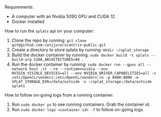 Requirements:
- A computer with an Nvidia 5090 GPU and CUDA 12.
- Docker installed

How to run the `splats` api on your computer:

1. Clone the repo by running: `git clone git@github.com:conjjure/scantrix-public.git`
2. Create a directory to store splats by running: `mkdir ~/splat_storage`
2. Build the docker container by running: `sudo docker build -t splats --build-arg CUDA_ARCHITECTURES=89 .`
3. Run the docker container by running: `sudo docker run --gpus all --network host -it --rm --runtime=nvidia --env NVIDIA_VISIBLE_DEVICES=all --env NVIDIA_DRIVER_CAPABILITIES=all -v /etc/OpenCL/vendors:/etc/OpenCL/vendors:ro -p 8000:8000 -e SPLAT_STORAGE_DIR=/data/outside -v ~/splat_storage:/data/outside splats`

How to follow on-going logs from a running container:

1. Run `sudo docker ps` to see running containers. Grab the container id.
2. Run `sudo docker logs <container id> -f` to follow on-going logs.